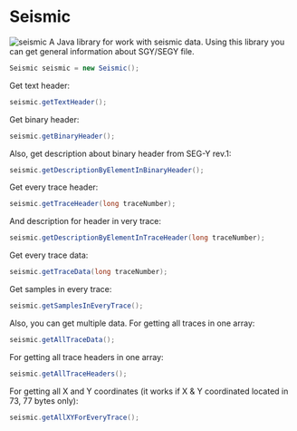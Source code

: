# Seismic

![seismic](https://skhnv.com/wp-content/uploads/2020/01/Снимок-экрана-2020-01-24-в-15.12.03.png)
A Java library for work with seismic data. Using this library you can get general information about SGY/SEGY file.

```java
Seismic seismic = new Seismic();
```

Get text header:
```java
seismic.getTextHeader();
```

Get binary header:
```java
seismic.getBinaryHeader();
```

Also, get description about binary header from SEG-Y rev.1:
```java
seismic.getDescriptionByElementInBinaryHeader();
```

Get every trace header:
```java
seismic.getTraceHeader(long traceNumber);
```

And description for header in very trace:
```java
seismic.getDescriptionByElementInTraceHeader(long traceNumber);
```

Get every trace data:
```java
seismic.getTraceData(long traceNumber);
```

Get samples in every trace:
```java
seismic.getSamplesInEveryTrace();
```

Also, you can get multiple data. For getting all traces in one array:

```java
seismic.getAllTraceData();
```

For getting all trace headers in one array:

```java
seismic.getAllTraceHeaders();
```

For getting all X and Y coordinates (it works if X & Y coordinated located in 73, 77 bytes only):

```java
seismic.getAllXYForEveryTrace();
``` 